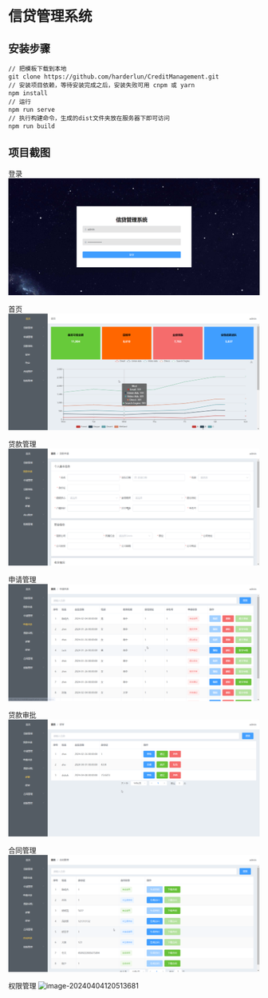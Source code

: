 # 信贷管理系统

## 安装步骤

```
// 把模板下载到本地
git clone https://github.com/harderlun/CreditManagement.git
// 安装项目依赖，等待安装完成之后，安装失败可用 cnpm 或 yarn
npm install
// 运行
npm run serve
// 执行构建命令，生成的dist文件夹放在服务器下即可访问
npm run build
```

## 项目截图

登录
![image-20240404114607478](https://github.com/harderlun/CreditManagement/blob/master/public/screenshots/image-20240404114607478.png?raw=true)

首页
![image-20240404120348964](https://raw.githubusercontent.com/harderlun/CreditManagement/master/public/screenshots/image-20240404120348964.png)

贷款管理
![image-20240404120407043](https://raw.githubusercontent.com/harderlun/CreditManagement/master/public/screenshots/image-20240404120407043.png)

申请管理
![image-20240404120422179](https://raw.githubusercontent.com/harderlun/CreditManagement/master/public/screenshots/image-20240404120422179.png)

贷款审批
![image-20240404120443273](https://raw.githubusercontent.com/harderlun/CreditManagement/master/public/screenshots/image-20240404120443273.png)

合同管理
![image-20240404120457811](https://raw.githubusercontent.com/harderlun/CreditManagement/master/public/screenshots/image-20240404120457811.png)

权限管理
![image-20240404120513681](.https://raw.githubusercontent.com/harderlun/CreditManagement/master/public/screenshots/image-20240404120513681.png)
